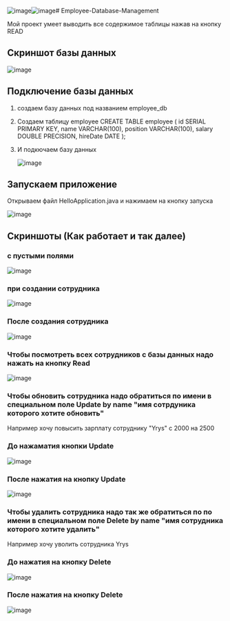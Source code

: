 ![image](https://github.com/user-attachments/assets/1da08ec1-8027-4899-83ad-ddb0af4fe497)![image](https://github.com/user-attachments/assets/9eb1669e-c203-44b7-a6de-2e1fda98877c)﻿# Employee-Database-Management

 Мой проект умеет выводить все содержимое таблицы нажав на кнопку READ

## Скриншот базы данных

![image](https://github.com/user-attachments/assets/1d581559-323d-4862-b4c0-7f20eaf28f21)

## Подключение базы данных

1) создаем базу данных под  названием employee_db
2) Создаем таблицу employee
  CREATE TABLE employee (
    id SERIAL PRIMARY KEY,
    name VARCHAR(100),
    position VARCHAR(100),
    salary DOUBLE PRECISION,
    hireDate DATE
  );
3) И подкючаем базу данных

   ![image](https://github.com/user-attachments/assets/de3dc987-fde1-41b9-9ddb-8c20d23ae4ca)

## Запускаем приложение
Открываем файл HelloApplication.java и нажимаем на кнопку запуска

![image](https://github.com/user-attachments/assets/1eaf0549-8299-46e2-bf17-a09119aca0a2)

## Скриншоты (Как работает и так далее)

### с пустыми полями
![image](https://github.com/user-attachments/assets/e94502e7-e542-40f4-9371-d75996d22310)

### при создании сотрудника 
![image](https://github.com/user-attachments/assets/dbeebd18-9448-41f8-9fd3-0e35bb9a7a2f)

### После создания сотрудника
![image](https://github.com/user-attachments/assets/b6fb6f13-3759-471e-ab90-e4ec5e941c6d)


### Чтобы посмотреть всех сотрудников с базы данных надо нажать на кнопку Read
![image](https://github.com/user-attachments/assets/9042de25-bc7a-4971-8de2-ba485c135dc8)


### Чтобы обновить сотрудника надо обратиться по имени в специальном поле Update by name "имя сотрдуника которого хотите обновить"
Например хочу повысить зарплату сотруднику "Yrys" с 2000 на 2500

### До нажаматия кнопки Update
![image](https://github.com/user-attachments/assets/3fd14be6-2f81-4aba-bddf-b3a394c69cfc)

### После нажатия на кнопку Update
![image](https://github.com/user-attachments/assets/ad49c578-8bd5-4535-8197-684e4716ed46)

### Чтобы удалить сотрудника надо так же обратиться по по имени в специальном поле Delete by name "имя сотрудника которого хотите удалить"
Например хочу уволить сотрудника Yrys
### До нажатия на кнопку Delete 
![image](https://github.com/user-attachments/assets/9db7bfb8-4cac-4729-b554-c4ad2b4b852b)

### После нажатия на кнопку Delete
![image](https://github.com/user-attachments/assets/6757401c-80bc-4c83-8e9f-cc6f2a9e9bf0)

